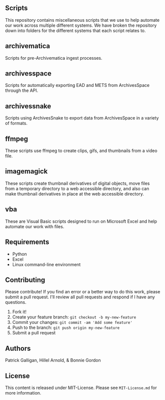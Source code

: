 ## Scripts
This repository contains miscellaneous scripts that we use to help automate our work across multiple different systems. We have broken the repository down into folders for the different systems that each script relates to.

## archivematica
Scripts for pre-Archivematica ingest processes.

## archivesspace
Scripts for automatically exporting EAD and METS from ArchivesSpace through the API.

## archivessnake
Scripts using ArchivesSnake to export data from ArchivesSpace in a variety of formats.

## ffmpeg
These scripts use ffmpeg to create clips, gifs, and thumbnails from a video file. 

## imagemagick
These scripts create thumbnail derivatives of digital objects, move files from a temporary directory to a web accessible directory, and also can make thumbnail derivatives in place at the web accessible directory.

## vba
These are Visual Basic scripts designed to run on Microsoft Excel and help automate our work with files. 

## Requirements
*   Python
*   Excel
*   Linux command-line environment

## Contributing

Please contribute! If you find an error or a better way to do this work, please submit a pull request. I'll review all pull requests and respond if I have any questions.

1. Fork it!
2. Create your feature branch: `git checkout -b my-new-feature`
3. Commit your changes: `git commit -am 'Add some feature'`
4. Push to the branch: `git push origin my-new-feature`
5. Submit a pull request

## Authors

Patrick Galligan, Hillel Arnold, & Bonnie Gordon

## License

This content is released under MIT-License. Please see `MIT-License.md` for more information.
